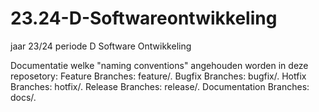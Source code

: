 # 23.24-D-Softwareontwikkeling
jaar 23/24 periode D Software Ontwikkeling

Documentatie welke "naming conventions" angehouden worden in deze reposetory:
Feature Branches: feature/. 
Bugfix Branches: bugfix/.
Hotfix Branches: hotfix/.
Release Branches: release/.
Documentation Branches: docs/.
